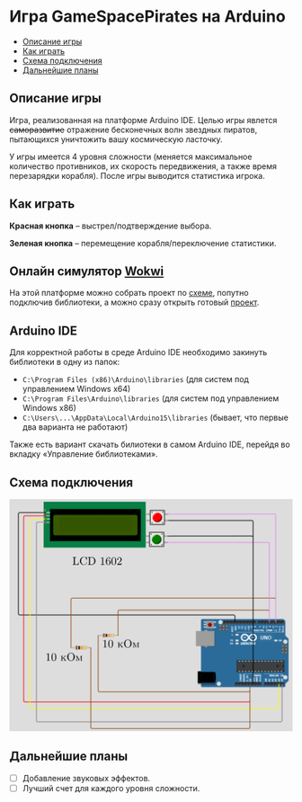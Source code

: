 # Игра GameSpacePirates на Arduino
* [Описание игры](#1)
* [Как играть](#2)
* [Схема подключения](#3)
* [Дальнейшие планы](#4)

## Описание игры <a name="1"></a> 
Игра, реализованная на платформе Arduino IDE. Целью игры явлется ~~саморазвитие~~ отражение бесконечных волн звездных пиратов, пытающихся уничтожить вашу космическую ласточку.

У игры имеется 4 уровня сложности (меняется максимальное количество противников, их скорость передвижения, а также время перезарядки корабля). После игры выводится статистика игрока.
## Как играть <a name="2"></a>
**Красная кнопка** &ndash; выстрел/подтверждение выбора.

**Зеленая кнопка** &ndash; перемещение корабля/переключение статистики.
## Онлайн симулятор [Wokwi](https://wokwi.com/)
На этой платформе можно собрать проект по [схеме](#3), попутно подключив библиотеки, а можно сразу открыть готовый [проект](https://wokwi.com/projects/356574904307154945).
## Arduino IDE
Для корректной работы в среде Arduino IDE необходимо закинуть библиотеки в одну из папок:
* `C:\Program Files (x86)\Arduino\libraries` (для систем под управлением Windows x64)
* `C:\Program Files\Arduino\libraries` (для систем под управлением Windows x86)
* `C:\Users\...\AppData\Local\Arduino15\libraries` (бывает, что первые два варианта не работают)

Также есть вариант скачать билиотеки в самом Arduino IDE, перейдя во вкладку «Управление библиотеками».
## Схема подключения <a name="3"></a> 
![123](https://github.com/FuriousMike/GameSpacePirates/blob/main/Images/Scheme.PNG)

## Дальнейшие планы <a name="4"></a> 

- [ ] Добавление звуковых эффектов.
- [ ] Лучший счет для каждого уровня сложности.
